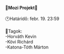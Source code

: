 🍿**Mozi Projekt**🍿\
\
🕐Határidő: febr. 19. 23:59\
\
🧑Tagok:\
-Horváth Kevin\
-Kövi Richárd\
-Katona-Tóth Márton
